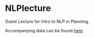 # NLPlecture
Guest Lecture for Intro to NLP in Planning. 

Accompanying data can be found [here](https://drive.google.com/file/d/1osciq5spTOCdat6Jb3cyc36Kfc_TkrXf/view)
